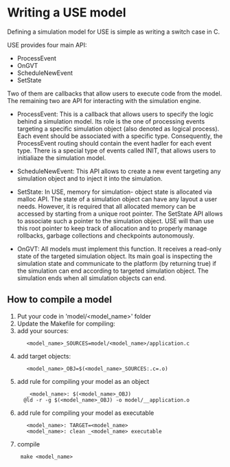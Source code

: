 Writing a USE model
===================

Defining a simulation model for USE is simple as writing a switch case in C.

USE provides four main API:

* ProcessEvent
* OnGVT
* ScheduleNewEvent
* SetState

Two of them are callbacks that allow users to execute code from the model.
The remaining two are API for interacting with the simulation engine.

* ProcessEvent:
    This is a callback that allows users to specify the logic behind a simulation model.
    Its role is the one of processing events targeting a specific simulation object (also denoted as logical process).
    Each event should be associated with a specific type. Consequently, the ProcessEvent routing should contain the event hadler for each event type.
    There is a special type of events called INIT, that allows users to initialiaze the simulation model.

* ScheduleNewEvent:
    This API allows to create a new event targeting any simulation object and to inject it into the simulation.

* SetState:
    In USE, memory for simulation- object state is allocated via malloc API. 
    The state of a simulation object can have any layout a user needs.
    However, it is required that all allocated memory can be accessed by starting from a unique root pointer.
    The SetState API allows to associate such a pointer to the simulation object.
    USE will than use this root pointer to keep track of allocation and to properly manage rollbacks, garbage collections and checkpoints autonomously.

* OnGVT:
    All models must implement this function. It receives a read-only state of the targeted simulation object. Its main goal is inspecting the simulation state and communicate to the platform (by returning true) if the simulation can end according to targeted simulation object. The simulation ends when all simulation objects can end.


How to compile a model
----------------------

1. Put your code in 'model/<model_name>' folder
2. Update the Makefile for compiling:
  1. add your sources:
     ```
        <model_name>_SOURCES=model/<model_name>/application.c
     ```
  2. add target objects:
     ```
        <model_name>_OBJ=$(<model_name>_SOURCES:.c=.o)
     ```
  3. add rule for compiling your model as an object
     ```
        _<model_name>: $(<model_name>_OBJ)
       @ld -r -g $(<model_name>_OBJ) -o model/__application.o
     ```
  4. add rule for compiling your model as executable
     ```
        <model_name>: TARGET=<model_name> 
        <model_name>: clean _<model_name> executable
     ```
  5. compile
     ```
      make <model_name>
     ```
